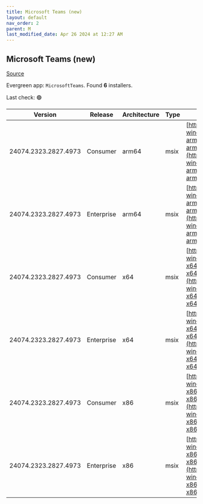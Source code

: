 ```yaml
---
title: Microsoft Teams (new)
layout: default
nav_order: 2
parent: M
last_modified_date: Apr 26 2024 at 12:27 AM
---
```


## Microsoft Teams (new)

[Source](https://www.microsoft.com/teams)

Evergreen app: `MicrosoftTeams`. Found **6** installers.

Last check: 🟢

| Version              | Release    | Architecture | Type | URI                                                                                                                                                                                                                          |
| -------------------- | ---------- | ------------ | ---- | ---------------------------------------------------------------------------------------------------------------------------------------------------------------------------------------------------------------------------- |
| 24074.2323.2827.4973 | Consumer   | arm64        | msix | [https://statics.teams.cdn.office.net/production-windows-arm64/24074.2323.2827.4973/MicrosoftTeams-arm64.msix](https://statics.teams.cdn.office.net/production-windows-arm64/24074.2323.2827.4973/MicrosoftTeams-arm64.msix) |
| 24074.2323.2827.4973 | Enterprise | arm64        | msix | [https://statics.teams.cdn.office.net/production-windows-arm64/24074.2323.2827.4973/MSTeams-arm64.msix](https://statics.teams.cdn.office.net/production-windows-arm64/24074.2323.2827.4973/MSTeams-arm64.msix)               |
| 24074.2323.2827.4973 | Consumer   | x64          | msix | [https://statics.teams.cdn.office.net/production-windows-x64/24074.2323.2827.4973/MicrosoftTeams-x64.msix](https://statics.teams.cdn.office.net/production-windows-x64/24074.2323.2827.4973/MicrosoftTeams-x64.msix)         |
| 24074.2323.2827.4973 | Enterprise | x64          | msix | [https://statics.teams.cdn.office.net/production-windows-x64/24074.2323.2827.4973/MSTeams-x64.msix](https://statics.teams.cdn.office.net/production-windows-x64/24074.2323.2827.4973/MSTeams-x64.msix)                       |
| 24074.2323.2827.4973 | Consumer   | x86          | msix | [https://statics.teams.cdn.office.net/production-windows-x86/24074.2323.2827.4973/MicrosoftTeams-x86.msix](https://statics.teams.cdn.office.net/production-windows-x86/24074.2323.2827.4973/MicrosoftTeams-x86.msix)         |
| 24074.2323.2827.4973 | Enterprise | x86          | msix | [https://statics.teams.cdn.office.net/production-windows-x86/24074.2323.2827.4973/MSTeams-x86.msix](https://statics.teams.cdn.office.net/production-windows-x86/24074.2323.2827.4973/MSTeams-x86.msix)                       |
